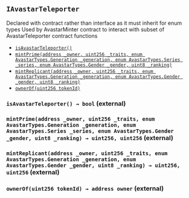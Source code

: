 [AccessControl]: AccessControl.md#AccessControl
[AccessControl-onlySysAdmin--]: AccessControl.md#AccessControl-onlySysAdmin--
[AccessControl-onlyMinter--]: AccessControl.md#AccessControl-onlyMinter--
[AccessControl-onlyOwner--]: AccessControl.md#AccessControl-onlyOwner--
[AccessControl-whenNotPaused--]: AccessControl.md#AccessControl-whenNotPaused--
[AccessControl-whenPaused--]: AccessControl.md#AccessControl-whenPaused--
[AccessControl-whenNotUpgraded--]: AccessControl.md#AccessControl-whenNotUpgraded--
[AccessControl-paused-bool]: AccessControl.md#AccessControl-paused-bool
[AccessControl-upgraded-bool]: AccessControl.md#AccessControl-upgraded-bool
[AccessControl-newContractAddress-address]: AccessControl.md#AccessControl-newContractAddress-address
[AccessControl-constructor--]: AccessControl.md#AccessControl-constructor--
[AccessControl-upgradeContract-address-]: AccessControl.md#AccessControl-upgradeContract-address-
[AccessControl-addMinter-address-]: AccessControl.md#AccessControl-addMinter-address-
[AccessControl-addOwner-address-]: AccessControl.md#AccessControl-addOwner-address-
[AccessControl-pause--]: AccessControl.md#AccessControl-pause--
[AccessControl-unpause--]: AccessControl.md#AccessControl-unpause--
[AccessControl-ContractUpgrade-address-]: AccessControl.md#AccessControl-ContractUpgrade-address-
[AccessControl-ContractPaused--]: AccessControl.md#AccessControl-ContractPaused--
[AccessControl-ContractUnpaused--]: AccessControl.md#AccessControl-ContractUnpaused--
[AccessControl-MinterAdded-address-]: AccessControl.md#AccessControl-MinterAdded-address-
[AccessControl-OwnerAdded-address-]: AccessControl.md#AccessControl-OwnerAdded-address-
[AvastarMinter]: AvastarMinter.md#AvastarMinter
[AccessControl-onlySysAdmin--]: AvastarMinter.md#AccessControl-onlySysAdmin--
[AccessControl-onlyMinter--]: AvastarMinter.md#AccessControl-onlyMinter--
[AccessControl-onlyOwner--]: AvastarMinter.md#AccessControl-onlyOwner--
[AccessControl-whenNotPaused--]: AvastarMinter.md#AccessControl-whenNotPaused--
[AccessControl-whenPaused--]: AvastarMinter.md#AccessControl-whenPaused--
[AccessControl-whenNotUpgraded--]: AvastarMinter.md#AccessControl-whenNotUpgraded--
[AvastarMinter-depositsByAddress-mapping-address----uint256-]: AvastarMinter.md#AvastarMinter-depositsByAddress-mapping-address----uint256-
[AccessControl-paused-bool]: AvastarMinter.md#AccessControl-paused-bool
[AccessControl-upgraded-bool]: AvastarMinter.md#AccessControl-upgraded-bool
[AccessControl-newContractAddress-address]: AvastarMinter.md#AccessControl-newContractAddress-address
[AvastarMinter-setTeleporterContract-address-]: AvastarMinter.md#AvastarMinter-setTeleporterContract-address-
[AvastarMinter-setCurrentGeneration-enum-AvastarTypes-Generation-]: AvastarMinter.md#AvastarMinter-setCurrentGeneration-enum-AvastarTypes-Generation-
[AvastarMinter-setCurrentSeries-enum-AvastarTypes-Series-]: AvastarMinter.md#AvastarMinter-setCurrentSeries-enum-AvastarTypes-Series-
[AvastarMinter-deposit--]: AvastarMinter.md#AvastarMinter-deposit--
[AvastarMinter-checkDepositorBalance--]: AvastarMinter.md#AvastarMinter-checkDepositorBalance--
[AvastarMinter-withdrawDepositorBalance--]: AvastarMinter.md#AvastarMinter-withdrawDepositorBalance--
[AvastarMinter-checkFranchiseBalance--]: AvastarMinter.md#AvastarMinter-checkFranchiseBalance--
[AvastarMinter-withdrawFranchiseBalance--]: AvastarMinter.md#AvastarMinter-withdrawFranchiseBalance--
[AvastarMinter-purchasePrime-address-uint256-uint256-enum-AvastarTypes-Gender-uint8-]: AvastarMinter.md#AvastarMinter-purchasePrime-address-uint256-uint256-enum-AvastarTypes-Gender-uint8-
[AvastarMinter-purchaseReplicant-address-uint256-uint256-enum-AvastarTypes-Generation-enum-AvastarTypes-Gender-uint8-]: AvastarMinter.md#AvastarMinter-purchaseReplicant-address-uint256-uint256-enum-AvastarTypes-Generation-enum-AvastarTypes-Gender-uint8-
[AccessControl-constructor--]: AvastarMinter.md#AccessControl-constructor--
[AccessControl-upgradeContract-address-]: AvastarMinter.md#AccessControl-upgradeContract-address-
[AccessControl-addMinter-address-]: AvastarMinter.md#AccessControl-addMinter-address-
[AccessControl-addOwner-address-]: AvastarMinter.md#AccessControl-addOwner-address-
[AccessControl-pause--]: AvastarMinter.md#AccessControl-pause--
[AccessControl-unpause--]: AvastarMinter.md#AccessControl-unpause--
[AvastarMinter-CurrentGenerationSet-enum-AvastarTypes-Generation-]: AvastarMinter.md#AvastarMinter-CurrentGenerationSet-enum-AvastarTypes-Generation-
[AvastarMinter-CurrentSeriesSet-enum-AvastarTypes-Series-]: AvastarMinter.md#AvastarMinter-CurrentSeriesSet-enum-AvastarTypes-Series-
[AvastarMinter-DepositorBalance-address-uint256-]: AvastarMinter.md#AvastarMinter-DepositorBalance-address-uint256-
[AvastarMinter-FranchiseBalanceWithdrawn-address-uint256-]: AvastarMinter.md#AvastarMinter-FranchiseBalanceWithdrawn-address-uint256-
[AvastarMinter-TeleporterContractSet-address-]: AvastarMinter.md#AvastarMinter-TeleporterContractSet-address-
[AccessControl-ContractUpgrade-address-]: AvastarMinter.md#AccessControl-ContractUpgrade-address-
[AccessControl-ContractPaused--]: AvastarMinter.md#AccessControl-ContractPaused--
[AccessControl-ContractUnpaused--]: AvastarMinter.md#AccessControl-ContractUnpaused--
[AccessControl-MinterAdded-address-]: AvastarMinter.md#AccessControl-MinterAdded-address-
[AccessControl-OwnerAdded-address-]: AvastarMinter.md#AccessControl-OwnerAdded-address-
[AvastarState]: AvastarState.md#AvastarState
[AccessControl-onlySysAdmin--]: AvastarState.md#AccessControl-onlySysAdmin--
[AccessControl-onlyMinter--]: AvastarState.md#AccessControl-onlyMinter--
[AccessControl-onlyOwner--]: AvastarState.md#AccessControl-onlyOwner--
[AccessControl-whenNotPaused--]: AvastarState.md#AccessControl-whenNotPaused--
[AccessControl-whenPaused--]: AvastarState.md#AccessControl-whenPaused--
[AccessControl-whenNotUpgraded--]: AvastarState.md#AccessControl-whenNotUpgraded--
[AvastarState-TOKEN_NAME-string]: AvastarState.md#AvastarState-TOKEN_NAME-string
[AvastarState-TOKEN_SYMBOL-string]: AvastarState.md#AvastarState-TOKEN_SYMBOL-string
[AvastarState-avastars-struct-AvastarTypes-Avastar--]: AvastarState.md#AvastarState-avastars-struct-AvastarTypes-Avastar--
[AvastarState-traits-struct-AvastarTypes-Trait--]: AvastarState.md#AvastarState-traits-struct-AvastarTypes-Trait--
[AvastarState-isHashUsedByGeneration-mapping-uint8----mapping-uint256----bool--]: AvastarState.md#AvastarState-isHashUsedByGeneration-mapping-uint8----mapping-uint256----bool--
[AvastarState-tokenIdByGenerationAndHash-mapping-uint8----mapping-uint256----uint256--]: AvastarState.md#AvastarState-tokenIdByGenerationAndHash-mapping-uint8----mapping-uint256----uint256--
[AvastarState-primesByGeneration-mapping-uint8----struct-AvastarTypes-Prime---]: AvastarState.md#AvastarState-primesByGeneration-mapping-uint8----struct-AvastarTypes-Prime---
[AvastarState-replicantsByGeneration-mapping-uint8----struct-AvastarTypes-Replicant---]: AvastarState.md#AvastarState-replicantsByGeneration-mapping-uint8----struct-AvastarTypes-Replicant---
[AvastarState-traitIdByGenerationGeneAndVariation-mapping-uint8----mapping-uint8----mapping-uint8----uint256---]: AvastarState.md#AvastarState-traitIdByGenerationGeneAndVariation-mapping-uint8----mapping-uint8----mapping-uint8----uint256---
[AvastarState-tokenIdByGenerationWaveAndSerial-mapping-uint8----mapping-uint8----mapping-uint256----uint256---]: AvastarState.md#AvastarState-tokenIdByGenerationWaveAndSerial-mapping-uint8----mapping-uint8----mapping-uint256----uint256---
[AvastarState-traitHandlerByPrimeTokenId-mapping-uint256----address-]: AvastarState.md#AvastarState-traitHandlerByPrimeTokenId-mapping-uint256----address-
[AccessControl-paused-bool]: AvastarState.md#AccessControl-paused-bool
[AccessControl-upgraded-bool]: AvastarState.md#AccessControl-upgraded-bool
[AccessControl-newContractAddress-address]: AvastarState.md#AccessControl-newContractAddress-address
[AvastarState-constructor--]: AvastarState.md#AvastarState-constructor--
[AvastarState-trackAvastar-struct-AvastarTypes-Avastar-]: AvastarState.md#AvastarState-trackAvastar-struct-AvastarTypes-Avastar-
[ERC721Metadata-name--]: AvastarState.md#ERC721Metadata-name--
[ERC721Metadata-symbol--]: AvastarState.md#ERC721Metadata-symbol--
[ERC721Metadata-tokenURI-uint256-]: AvastarState.md#ERC721Metadata-tokenURI-uint256-
[ERC721Metadata-_setTokenURI-uint256-string-]: AvastarState.md#ERC721Metadata-_setTokenURI-uint256-string-
[ERC721Metadata-_burn-address-uint256-]: AvastarState.md#ERC721Metadata-_burn-address-uint256-
[ERC721Enumerable-tokenOfOwnerByIndex-address-uint256-]: AvastarState.md#ERC721Enumerable-tokenOfOwnerByIndex-address-uint256-
[ERC721Enumerable-totalSupply--]: AvastarState.md#ERC721Enumerable-totalSupply--
[ERC721Enumerable-tokenByIndex-uint256-]: AvastarState.md#ERC721Enumerable-tokenByIndex-uint256-
[ERC721Enumerable-_transferFrom-address-address-uint256-]: AvastarState.md#ERC721Enumerable-_transferFrom-address-address-uint256-
[ERC721Enumerable-_mint-address-uint256-]: AvastarState.md#ERC721Enumerable-_mint-address-uint256-
[ERC721Enumerable-_tokensOfOwner-address-]: AvastarState.md#ERC721Enumerable-_tokensOfOwner-address-
[ERC721-balanceOf-address-]: AvastarState.md#ERC721-balanceOf-address-
[ERC721-ownerOf-uint256-]: AvastarState.md#ERC721-ownerOf-uint256-
[ERC721-approve-address-uint256-]: AvastarState.md#ERC721-approve-address-uint256-
[ERC721-getApproved-uint256-]: AvastarState.md#ERC721-getApproved-uint256-
[ERC721-setApprovalForAll-address-bool-]: AvastarState.md#ERC721-setApprovalForAll-address-bool-
[ERC721-isApprovedForAll-address-address-]: AvastarState.md#ERC721-isApprovedForAll-address-address-
[ERC721-transferFrom-address-address-uint256-]: AvastarState.md#ERC721-transferFrom-address-address-uint256-
[ERC721-safeTransferFrom-address-address-uint256-]: AvastarState.md#ERC721-safeTransferFrom-address-address-uint256-
[ERC721-safeTransferFrom-address-address-uint256-bytes-]: AvastarState.md#ERC721-safeTransferFrom-address-address-uint256-bytes-
[ERC721-_safeTransferFrom-address-address-uint256-bytes-]: AvastarState.md#ERC721-_safeTransferFrom-address-address-uint256-bytes-
[ERC721-_exists-uint256-]: AvastarState.md#ERC721-_exists-uint256-
[ERC721-_isApprovedOrOwner-address-uint256-]: AvastarState.md#ERC721-_isApprovedOrOwner-address-uint256-
[ERC721-_safeMint-address-uint256-]: AvastarState.md#ERC721-_safeMint-address-uint256-
[ERC721-_safeMint-address-uint256-bytes-]: AvastarState.md#ERC721-_safeMint-address-uint256-bytes-
[ERC721-_burn-uint256-]: AvastarState.md#ERC721-_burn-uint256-
[ERC721-_checkOnERC721Received-address-address-uint256-bytes-]: AvastarState.md#ERC721-_checkOnERC721Received-address-address-uint256-bytes-
[ERC165-supportsInterface-bytes4-]: AvastarState.md#ERC165-supportsInterface-bytes4-
[ERC165-_registerInterface-bytes4-]: AvastarState.md#ERC165-_registerInterface-bytes4-
[Context-_msgSender--]: AvastarState.md#Context-_msgSender--
[Context-_msgData--]: AvastarState.md#Context-_msgData--
[AccessControl-upgradeContract-address-]: AvastarState.md#AccessControl-upgradeContract-address-
[AccessControl-addMinter-address-]: AvastarState.md#AccessControl-addMinter-address-
[AccessControl-addOwner-address-]: AvastarState.md#AccessControl-addOwner-address-
[AccessControl-pause--]: AvastarState.md#AccessControl-pause--
[AccessControl-unpause--]: AvastarState.md#AccessControl-unpause--
[IERC721-Transfer-address-address-uint256-]: AvastarState.md#IERC721-Transfer-address-address-uint256-
[IERC721-Approval-address-address-uint256-]: AvastarState.md#IERC721-Approval-address-address-uint256-
[IERC721-ApprovalForAll-address-address-bool-]: AvastarState.md#IERC721-ApprovalForAll-address-address-bool-
[AccessControl-ContractUpgrade-address-]: AvastarState.md#AccessControl-ContractUpgrade-address-
[AccessControl-ContractPaused--]: AvastarState.md#AccessControl-ContractPaused--
[AccessControl-ContractUnpaused--]: AvastarState.md#AccessControl-ContractUnpaused--
[AccessControl-MinterAdded-address-]: AvastarState.md#AccessControl-MinterAdded-address-
[AccessControl-OwnerAdded-address-]: AvastarState.md#AccessControl-OwnerAdded-address-
[AvastarTeleporter]: AvastarTeleporter.md#AvastarTeleporter
[AccessControl-onlySysAdmin--]: AvastarTeleporter.md#AccessControl-onlySysAdmin--
[AccessControl-onlyMinter--]: AvastarTeleporter.md#AccessControl-onlyMinter--
[AccessControl-onlyOwner--]: AvastarTeleporter.md#AccessControl-onlyOwner--
[AccessControl-whenNotPaused--]: AvastarTeleporter.md#AccessControl-whenNotPaused--
[AccessControl-whenPaused--]: AvastarTeleporter.md#AccessControl-whenPaused--
[AccessControl-whenNotUpgraded--]: AvastarTeleporter.md#AccessControl-whenNotUpgraded--
[AvastarState-TOKEN_NAME-string]: AvastarTeleporter.md#AvastarState-TOKEN_NAME-string
[AvastarState-TOKEN_SYMBOL-string]: AvastarTeleporter.md#AvastarState-TOKEN_SYMBOL-string
[AvastarState-avastars-struct-AvastarTypes-Avastar--]: AvastarTeleporter.md#AvastarState-avastars-struct-AvastarTypes-Avastar--
[AvastarState-traits-struct-AvastarTypes-Trait--]: AvastarTeleporter.md#AvastarState-traits-struct-AvastarTypes-Trait--
[AvastarState-isHashUsedByGeneration-mapping-uint8----mapping-uint256----bool--]: AvastarTeleporter.md#AvastarState-isHashUsedByGeneration-mapping-uint8----mapping-uint256----bool--
[AvastarState-tokenIdByGenerationAndHash-mapping-uint8----mapping-uint256----uint256--]: AvastarTeleporter.md#AvastarState-tokenIdByGenerationAndHash-mapping-uint8----mapping-uint256----uint256--
[AvastarState-primesByGeneration-mapping-uint8----struct-AvastarTypes-Prime---]: AvastarTeleporter.md#AvastarState-primesByGeneration-mapping-uint8----struct-AvastarTypes-Prime---
[AvastarState-replicantsByGeneration-mapping-uint8----struct-AvastarTypes-Replicant---]: AvastarTeleporter.md#AvastarState-replicantsByGeneration-mapping-uint8----struct-AvastarTypes-Replicant---
[AvastarState-traitIdByGenerationGeneAndVariation-mapping-uint8----mapping-uint8----mapping-uint8----uint256---]: AvastarTeleporter.md#AvastarState-traitIdByGenerationGeneAndVariation-mapping-uint8----mapping-uint8----mapping-uint8----uint256---
[AvastarState-tokenIdByGenerationWaveAndSerial-mapping-uint8----mapping-uint8----mapping-uint256----uint256---]: AvastarTeleporter.md#AvastarState-tokenIdByGenerationWaveAndSerial-mapping-uint8----mapping-uint8----mapping-uint256----uint256---
[AvastarState-traitHandlerByPrimeTokenId-mapping-uint256----address-]: AvastarTeleporter.md#AvastarState-traitHandlerByPrimeTokenId-mapping-uint256----address-
[AccessControl-paused-bool]: AvastarTeleporter.md#AccessControl-paused-bool
[AccessControl-upgraded-bool]: AvastarTeleporter.md#AccessControl-upgraded-bool
[AccessControl-newContractAddress-address]: AvastarTeleporter.md#AccessControl-newContractAddress-address
[AvastarTeleporter-isAvastarTeleporter--]: AvastarTeleporter.md#AvastarTeleporter-isAvastarTeleporter--
[AvastarTeleporter-approveTraitAccess-address-uint256---]: AvastarTeleporter.md#AvastarTeleporter-approveTraitAccess-address-uint256---
[AvastarTeleporter-useTraits-uint256-bool---]: AvastarTeleporter.md#AvastarTeleporter-useTraits-uint256-bool---
[ReplicantFactory-getReplicantByGenerationAndSerial-enum-AvastarTypes-Generation-uint256-]: AvastarTeleporter.md#ReplicantFactory-getReplicantByGenerationAndSerial-enum-AvastarTypes-Generation-uint256-
[ReplicantFactory-getReplicantByTokenId-uint256-]: AvastarTeleporter.md#ReplicantFactory-getReplicantByTokenId-uint256-
[ReplicantFactory-mintReplicant-address-uint256-enum-AvastarTypes-Generation-enum-AvastarTypes-Gender-uint8-]: AvastarTeleporter.md#ReplicantFactory-mintReplicant-address-uint256-enum-AvastarTypes-Generation-enum-AvastarTypes-Gender-uint8-
[PrimeFactory-getPrimeByGenerationAndSerial-enum-AvastarTypes-Generation-uint256-]: AvastarTeleporter.md#PrimeFactory-getPrimeByGenerationAndSerial-enum-AvastarTypes-Generation-uint256-
[PrimeFactory-getPrimeByTokenId-uint256-]: AvastarTeleporter.md#PrimeFactory-getPrimeByTokenId-uint256-
[PrimeFactory-mintPrime-address-uint256-enum-AvastarTypes-Generation-enum-AvastarTypes-Series-enum-AvastarTypes-Gender-uint8-]: AvastarTeleporter.md#PrimeFactory-mintPrime-address-uint256-enum-AvastarTypes-Generation-enum-AvastarTypes-Series-enum-AvastarTypes-Gender-uint8-
[TraitFactory-getTrait-uint256-]: AvastarTeleporter.md#TraitFactory-getTrait-uint256-
[TraitFactory-getTraitIdByGenerationGeneAndVariation-enum-AvastarTypes-Generation-enum-AvastarTypes-Gene-uint256-]: AvastarTeleporter.md#TraitFactory-getTraitIdByGenerationGeneAndVariation-enum-AvastarTypes-Generation-enum-AvastarTypes-Gene-uint256-
[TraitFactory-createTrait-enum-AvastarTypes-Generation-enum-AvastarTypes-Series---enum-AvastarTypes-Gender-enum-AvastarTypes-Gene-uint256-string-string-]: AvastarTeleporter.md#TraitFactory-createTrait-enum-AvastarTypes-Generation-enum-AvastarTypes-Series---enum-AvastarTypes-Gender-enum-AvastarTypes-Gene-uint256-string-string-
[TraitFactory-assembleArt-enum-AvastarTypes-Generation-uint256-]: AvastarTeleporter.md#TraitFactory-assembleArt-enum-AvastarTypes-Generation-uint256-
[AvastarState-constructor--]: AvastarTeleporter.md#AvastarState-constructor--
[AvastarState-trackAvastar-struct-AvastarTypes-Avastar-]: AvastarTeleporter.md#AvastarState-trackAvastar-struct-AvastarTypes-Avastar-
[ERC721Metadata-name--]: AvastarTeleporter.md#ERC721Metadata-name--
[ERC721Metadata-symbol--]: AvastarTeleporter.md#ERC721Metadata-symbol--
[ERC721Metadata-tokenURI-uint256-]: AvastarTeleporter.md#ERC721Metadata-tokenURI-uint256-
[ERC721Metadata-_setTokenURI-uint256-string-]: AvastarTeleporter.md#ERC721Metadata-_setTokenURI-uint256-string-
[ERC721Metadata-_burn-address-uint256-]: AvastarTeleporter.md#ERC721Metadata-_burn-address-uint256-
[ERC721Enumerable-tokenOfOwnerByIndex-address-uint256-]: AvastarTeleporter.md#ERC721Enumerable-tokenOfOwnerByIndex-address-uint256-
[ERC721Enumerable-totalSupply--]: AvastarTeleporter.md#ERC721Enumerable-totalSupply--
[ERC721Enumerable-tokenByIndex-uint256-]: AvastarTeleporter.md#ERC721Enumerable-tokenByIndex-uint256-
[ERC721Enumerable-_transferFrom-address-address-uint256-]: AvastarTeleporter.md#ERC721Enumerable-_transferFrom-address-address-uint256-
[ERC721Enumerable-_mint-address-uint256-]: AvastarTeleporter.md#ERC721Enumerable-_mint-address-uint256-
[ERC721Enumerable-_tokensOfOwner-address-]: AvastarTeleporter.md#ERC721Enumerable-_tokensOfOwner-address-
[ERC721-balanceOf-address-]: AvastarTeleporter.md#ERC721-balanceOf-address-
[ERC721-ownerOf-uint256-]: AvastarTeleporter.md#ERC721-ownerOf-uint256-
[ERC721-approve-address-uint256-]: AvastarTeleporter.md#ERC721-approve-address-uint256-
[ERC721-getApproved-uint256-]: AvastarTeleporter.md#ERC721-getApproved-uint256-
[ERC721-setApprovalForAll-address-bool-]: AvastarTeleporter.md#ERC721-setApprovalForAll-address-bool-
[ERC721-isApprovedForAll-address-address-]: AvastarTeleporter.md#ERC721-isApprovedForAll-address-address-
[ERC721-transferFrom-address-address-uint256-]: AvastarTeleporter.md#ERC721-transferFrom-address-address-uint256-
[ERC721-safeTransferFrom-address-address-uint256-]: AvastarTeleporter.md#ERC721-safeTransferFrom-address-address-uint256-
[ERC721-safeTransferFrom-address-address-uint256-bytes-]: AvastarTeleporter.md#ERC721-safeTransferFrom-address-address-uint256-bytes-
[ERC721-_safeTransferFrom-address-address-uint256-bytes-]: AvastarTeleporter.md#ERC721-_safeTransferFrom-address-address-uint256-bytes-
[ERC721-_exists-uint256-]: AvastarTeleporter.md#ERC721-_exists-uint256-
[ERC721-_isApprovedOrOwner-address-uint256-]: AvastarTeleporter.md#ERC721-_isApprovedOrOwner-address-uint256-
[ERC721-_safeMint-address-uint256-]: AvastarTeleporter.md#ERC721-_safeMint-address-uint256-
[ERC721-_safeMint-address-uint256-bytes-]: AvastarTeleporter.md#ERC721-_safeMint-address-uint256-bytes-
[ERC721-_burn-uint256-]: AvastarTeleporter.md#ERC721-_burn-uint256-
[ERC721-_checkOnERC721Received-address-address-uint256-bytes-]: AvastarTeleporter.md#ERC721-_checkOnERC721Received-address-address-uint256-bytes-
[ERC165-supportsInterface-bytes4-]: AvastarTeleporter.md#ERC165-supportsInterface-bytes4-
[ERC165-_registerInterface-bytes4-]: AvastarTeleporter.md#ERC165-_registerInterface-bytes4-
[Context-_msgSender--]: AvastarTeleporter.md#Context-_msgSender--
[Context-_msgData--]: AvastarTeleporter.md#Context-_msgData--
[AccessControl-upgradeContract-address-]: AvastarTeleporter.md#AccessControl-upgradeContract-address-
[AccessControl-addMinter-address-]: AvastarTeleporter.md#AccessControl-addMinter-address-
[AccessControl-addOwner-address-]: AvastarTeleporter.md#AccessControl-addOwner-address-
[AccessControl-pause--]: AvastarTeleporter.md#AccessControl-pause--
[AccessControl-unpause--]: AvastarTeleporter.md#AccessControl-unpause--
[AvastarTeleporter-TraitAccessApproved-address-uint256---]: AvastarTeleporter.md#AvastarTeleporter-TraitAccessApproved-address-uint256---
[AvastarTeleporter-TraitsUsed-address-uint256-bool---]: AvastarTeleporter.md#AvastarTeleporter-TraitsUsed-address-uint256-bool---
[ReplicantFactory-NewReplicant-uint256-uint256-enum-AvastarTypes-Generation-enum-AvastarTypes-Gender-uint256-]: AvastarTeleporter.md#ReplicantFactory-NewReplicant-uint256-uint256-enum-AvastarTypes-Generation-enum-AvastarTypes-Gender-uint256-
[PrimeFactory-NewPrime-uint256-uint256-enum-AvastarTypes-Generation-enum-AvastarTypes-Series-enum-AvastarTypes-Gender-uint256-]: AvastarTeleporter.md#PrimeFactory-NewPrime-uint256-uint256-enum-AvastarTypes-Generation-enum-AvastarTypes-Series-enum-AvastarTypes-Gender-uint256-
[TraitFactory-NewTrait-uint256-enum-AvastarTypes-Gene-uint8-string-]: AvastarTeleporter.md#TraitFactory-NewTrait-uint256-enum-AvastarTypes-Gene-uint8-string-
[IERC721-Transfer-address-address-uint256-]: AvastarTeleporter.md#IERC721-Transfer-address-address-uint256-
[IERC721-Approval-address-address-uint256-]: AvastarTeleporter.md#IERC721-Approval-address-address-uint256-
[IERC721-ApprovalForAll-address-address-bool-]: AvastarTeleporter.md#IERC721-ApprovalForAll-address-address-bool-
[AccessControl-ContractUpgrade-address-]: AvastarTeleporter.md#AccessControl-ContractUpgrade-address-
[AccessControl-ContractPaused--]: AvastarTeleporter.md#AccessControl-ContractPaused--
[AccessControl-ContractUnpaused--]: AvastarTeleporter.md#AccessControl-ContractUnpaused--
[AccessControl-MinterAdded-address-]: AvastarTeleporter.md#AccessControl-MinterAdded-address-
[AccessControl-OwnerAdded-address-]: AvastarTeleporter.md#AccessControl-OwnerAdded-address-
[AvastarTypes]: AvastarTypes.md#AvastarTypes
[IAvastarTeleporter]: #IAvastarTeleporter
[IAvastarTeleporter-isAvastarTeleporter--]: #IAvastarTeleporter-isAvastarTeleporter--
[IAvastarTeleporter-mintPrime-address-uint256-enum-AvastarTypes-Generation-enum-AvastarTypes-Series-enum-AvastarTypes-Gender-uint8-]: #IAvastarTeleporter-mintPrime-address-uint256-enum-AvastarTypes-Generation-enum-AvastarTypes-Series-enum-AvastarTypes-Gender-uint8-
[IAvastarTeleporter-mintReplicant-address-uint256-enum-AvastarTypes-Generation-enum-AvastarTypes-Gender-uint8-]: #IAvastarTeleporter-mintReplicant-address-uint256-enum-AvastarTypes-Generation-enum-AvastarTypes-Gender-uint8-
[IAvastarTeleporter-ownerOf-uint256-]: #IAvastarTeleporter-ownerOf-uint256-
[Migrations]: Migrations.md#Migrations
[Migrations-restricted--]: Migrations.md#Migrations-restricted--
[Migrations-owner-address]: Migrations.md#Migrations-owner-address
[Migrations-lastCompletedMigration-uint256]: Migrations.md#Migrations-lastCompletedMigration-uint256
[Migrations-setCompleted-uint256-]: Migrations.md#Migrations-setCompleted-uint256-
[Migrations-upgrade-address-]: Migrations.md#Migrations-upgrade-address-
[PrimeFactory]: PrimeFactory.md#PrimeFactory
[AccessControl-onlySysAdmin--]: PrimeFactory.md#AccessControl-onlySysAdmin--
[AccessControl-onlyMinter--]: PrimeFactory.md#AccessControl-onlyMinter--
[AccessControl-onlyOwner--]: PrimeFactory.md#AccessControl-onlyOwner--
[AccessControl-whenNotPaused--]: PrimeFactory.md#AccessControl-whenNotPaused--
[AccessControl-whenPaused--]: PrimeFactory.md#AccessControl-whenPaused--
[AccessControl-whenNotUpgraded--]: PrimeFactory.md#AccessControl-whenNotUpgraded--
[AvastarState-TOKEN_NAME-string]: PrimeFactory.md#AvastarState-TOKEN_NAME-string
[AvastarState-TOKEN_SYMBOL-string]: PrimeFactory.md#AvastarState-TOKEN_SYMBOL-string
[AvastarState-avastars-struct-AvastarTypes-Avastar--]: PrimeFactory.md#AvastarState-avastars-struct-AvastarTypes-Avastar--
[AvastarState-traits-struct-AvastarTypes-Trait--]: PrimeFactory.md#AvastarState-traits-struct-AvastarTypes-Trait--
[AvastarState-isHashUsedByGeneration-mapping-uint8----mapping-uint256----bool--]: PrimeFactory.md#AvastarState-isHashUsedByGeneration-mapping-uint8----mapping-uint256----bool--
[AvastarState-tokenIdByGenerationAndHash-mapping-uint8----mapping-uint256----uint256--]: PrimeFactory.md#AvastarState-tokenIdByGenerationAndHash-mapping-uint8----mapping-uint256----uint256--
[AvastarState-primesByGeneration-mapping-uint8----struct-AvastarTypes-Prime---]: PrimeFactory.md#AvastarState-primesByGeneration-mapping-uint8----struct-AvastarTypes-Prime---
[AvastarState-replicantsByGeneration-mapping-uint8----struct-AvastarTypes-Replicant---]: PrimeFactory.md#AvastarState-replicantsByGeneration-mapping-uint8----struct-AvastarTypes-Replicant---
[AvastarState-traitIdByGenerationGeneAndVariation-mapping-uint8----mapping-uint8----mapping-uint8----uint256---]: PrimeFactory.md#AvastarState-traitIdByGenerationGeneAndVariation-mapping-uint8----mapping-uint8----mapping-uint8----uint256---
[AvastarState-tokenIdByGenerationWaveAndSerial-mapping-uint8----mapping-uint8----mapping-uint256----uint256---]: PrimeFactory.md#AvastarState-tokenIdByGenerationWaveAndSerial-mapping-uint8----mapping-uint8----mapping-uint256----uint256---
[AvastarState-traitHandlerByPrimeTokenId-mapping-uint256----address-]: PrimeFactory.md#AvastarState-traitHandlerByPrimeTokenId-mapping-uint256----address-
[AccessControl-paused-bool]: PrimeFactory.md#AccessControl-paused-bool
[AccessControl-upgraded-bool]: PrimeFactory.md#AccessControl-upgraded-bool
[AccessControl-newContractAddress-address]: PrimeFactory.md#AccessControl-newContractAddress-address
[PrimeFactory-getPrimeByGenerationAndSerial-enum-AvastarTypes-Generation-uint256-]: PrimeFactory.md#PrimeFactory-getPrimeByGenerationAndSerial-enum-AvastarTypes-Generation-uint256-
[PrimeFactory-getPrimeByTokenId-uint256-]: PrimeFactory.md#PrimeFactory-getPrimeByTokenId-uint256-
[PrimeFactory-mintPrime-address-uint256-enum-AvastarTypes-Generation-enum-AvastarTypes-Series-enum-AvastarTypes-Gender-uint8-]: PrimeFactory.md#PrimeFactory-mintPrime-address-uint256-enum-AvastarTypes-Generation-enum-AvastarTypes-Series-enum-AvastarTypes-Gender-uint8-
[TraitFactory-getTrait-uint256-]: PrimeFactory.md#TraitFactory-getTrait-uint256-
[TraitFactory-getTraitIdByGenerationGeneAndVariation-enum-AvastarTypes-Generation-enum-AvastarTypes-Gene-uint256-]: PrimeFactory.md#TraitFactory-getTraitIdByGenerationGeneAndVariation-enum-AvastarTypes-Generation-enum-AvastarTypes-Gene-uint256-
[TraitFactory-createTrait-enum-AvastarTypes-Generation-enum-AvastarTypes-Series---enum-AvastarTypes-Gender-enum-AvastarTypes-Gene-uint256-string-string-]: PrimeFactory.md#TraitFactory-createTrait-enum-AvastarTypes-Generation-enum-AvastarTypes-Series---enum-AvastarTypes-Gender-enum-AvastarTypes-Gene-uint256-string-string-
[TraitFactory-assembleArt-enum-AvastarTypes-Generation-uint256-]: PrimeFactory.md#TraitFactory-assembleArt-enum-AvastarTypes-Generation-uint256-
[AvastarState-constructor--]: PrimeFactory.md#AvastarState-constructor--
[AvastarState-trackAvastar-struct-AvastarTypes-Avastar-]: PrimeFactory.md#AvastarState-trackAvastar-struct-AvastarTypes-Avastar-
[ERC721Metadata-name--]: PrimeFactory.md#ERC721Metadata-name--
[ERC721Metadata-symbol--]: PrimeFactory.md#ERC721Metadata-symbol--
[ERC721Metadata-tokenURI-uint256-]: PrimeFactory.md#ERC721Metadata-tokenURI-uint256-
[ERC721Metadata-_setTokenURI-uint256-string-]: PrimeFactory.md#ERC721Metadata-_setTokenURI-uint256-string-
[ERC721Metadata-_burn-address-uint256-]: PrimeFactory.md#ERC721Metadata-_burn-address-uint256-
[ERC721Enumerable-tokenOfOwnerByIndex-address-uint256-]: PrimeFactory.md#ERC721Enumerable-tokenOfOwnerByIndex-address-uint256-
[ERC721Enumerable-totalSupply--]: PrimeFactory.md#ERC721Enumerable-totalSupply--
[ERC721Enumerable-tokenByIndex-uint256-]: PrimeFactory.md#ERC721Enumerable-tokenByIndex-uint256-
[ERC721Enumerable-_transferFrom-address-address-uint256-]: PrimeFactory.md#ERC721Enumerable-_transferFrom-address-address-uint256-
[ERC721Enumerable-_mint-address-uint256-]: PrimeFactory.md#ERC721Enumerable-_mint-address-uint256-
[ERC721Enumerable-_tokensOfOwner-address-]: PrimeFactory.md#ERC721Enumerable-_tokensOfOwner-address-
[ERC721-balanceOf-address-]: PrimeFactory.md#ERC721-balanceOf-address-
[ERC721-ownerOf-uint256-]: PrimeFactory.md#ERC721-ownerOf-uint256-
[ERC721-approve-address-uint256-]: PrimeFactory.md#ERC721-approve-address-uint256-
[ERC721-getApproved-uint256-]: PrimeFactory.md#ERC721-getApproved-uint256-
[ERC721-setApprovalForAll-address-bool-]: PrimeFactory.md#ERC721-setApprovalForAll-address-bool-
[ERC721-isApprovedForAll-address-address-]: PrimeFactory.md#ERC721-isApprovedForAll-address-address-
[ERC721-transferFrom-address-address-uint256-]: PrimeFactory.md#ERC721-transferFrom-address-address-uint256-
[ERC721-safeTransferFrom-address-address-uint256-]: PrimeFactory.md#ERC721-safeTransferFrom-address-address-uint256-
[ERC721-safeTransferFrom-address-address-uint256-bytes-]: PrimeFactory.md#ERC721-safeTransferFrom-address-address-uint256-bytes-
[ERC721-_safeTransferFrom-address-address-uint256-bytes-]: PrimeFactory.md#ERC721-_safeTransferFrom-address-address-uint256-bytes-
[ERC721-_exists-uint256-]: PrimeFactory.md#ERC721-_exists-uint256-
[ERC721-_isApprovedOrOwner-address-uint256-]: PrimeFactory.md#ERC721-_isApprovedOrOwner-address-uint256-
[ERC721-_safeMint-address-uint256-]: PrimeFactory.md#ERC721-_safeMint-address-uint256-
[ERC721-_safeMint-address-uint256-bytes-]: PrimeFactory.md#ERC721-_safeMint-address-uint256-bytes-
[ERC721-_burn-uint256-]: PrimeFactory.md#ERC721-_burn-uint256-
[ERC721-_checkOnERC721Received-address-address-uint256-bytes-]: PrimeFactory.md#ERC721-_checkOnERC721Received-address-address-uint256-bytes-
[ERC165-supportsInterface-bytes4-]: PrimeFactory.md#ERC165-supportsInterface-bytes4-
[ERC165-_registerInterface-bytes4-]: PrimeFactory.md#ERC165-_registerInterface-bytes4-
[Context-_msgSender--]: PrimeFactory.md#Context-_msgSender--
[Context-_msgData--]: PrimeFactory.md#Context-_msgData--
[AccessControl-upgradeContract-address-]: PrimeFactory.md#AccessControl-upgradeContract-address-
[AccessControl-addMinter-address-]: PrimeFactory.md#AccessControl-addMinter-address-
[AccessControl-addOwner-address-]: PrimeFactory.md#AccessControl-addOwner-address-
[AccessControl-pause--]: PrimeFactory.md#AccessControl-pause--
[AccessControl-unpause--]: PrimeFactory.md#AccessControl-unpause--
[PrimeFactory-NewPrime-uint256-uint256-enum-AvastarTypes-Generation-enum-AvastarTypes-Series-enum-AvastarTypes-Gender-uint256-]: PrimeFactory.md#PrimeFactory-NewPrime-uint256-uint256-enum-AvastarTypes-Generation-enum-AvastarTypes-Series-enum-AvastarTypes-Gender-uint256-
[TraitFactory-NewTrait-uint256-enum-AvastarTypes-Gene-uint8-string-]: PrimeFactory.md#TraitFactory-NewTrait-uint256-enum-AvastarTypes-Gene-uint8-string-
[IERC721-Transfer-address-address-uint256-]: PrimeFactory.md#IERC721-Transfer-address-address-uint256-
[IERC721-Approval-address-address-uint256-]: PrimeFactory.md#IERC721-Approval-address-address-uint256-
[IERC721-ApprovalForAll-address-address-bool-]: PrimeFactory.md#IERC721-ApprovalForAll-address-address-bool-
[AccessControl-ContractUpgrade-address-]: PrimeFactory.md#AccessControl-ContractUpgrade-address-
[AccessControl-ContractPaused--]: PrimeFactory.md#AccessControl-ContractPaused--
[AccessControl-ContractUnpaused--]: PrimeFactory.md#AccessControl-ContractUnpaused--
[AccessControl-MinterAdded-address-]: PrimeFactory.md#AccessControl-MinterAdded-address-
[AccessControl-OwnerAdded-address-]: PrimeFactory.md#AccessControl-OwnerAdded-address-
[ReplicantFactory]: ReplicantFactory.md#ReplicantFactory
[AccessControl-onlySysAdmin--]: ReplicantFactory.md#AccessControl-onlySysAdmin--
[AccessControl-onlyMinter--]: ReplicantFactory.md#AccessControl-onlyMinter--
[AccessControl-onlyOwner--]: ReplicantFactory.md#AccessControl-onlyOwner--
[AccessControl-whenNotPaused--]: ReplicantFactory.md#AccessControl-whenNotPaused--
[AccessControl-whenPaused--]: ReplicantFactory.md#AccessControl-whenPaused--
[AccessControl-whenNotUpgraded--]: ReplicantFactory.md#AccessControl-whenNotUpgraded--
[AvastarState-TOKEN_NAME-string]: ReplicantFactory.md#AvastarState-TOKEN_NAME-string
[AvastarState-TOKEN_SYMBOL-string]: ReplicantFactory.md#AvastarState-TOKEN_SYMBOL-string
[AvastarState-avastars-struct-AvastarTypes-Avastar--]: ReplicantFactory.md#AvastarState-avastars-struct-AvastarTypes-Avastar--
[AvastarState-traits-struct-AvastarTypes-Trait--]: ReplicantFactory.md#AvastarState-traits-struct-AvastarTypes-Trait--
[AvastarState-isHashUsedByGeneration-mapping-uint8----mapping-uint256----bool--]: ReplicantFactory.md#AvastarState-isHashUsedByGeneration-mapping-uint8----mapping-uint256----bool--
[AvastarState-tokenIdByGenerationAndHash-mapping-uint8----mapping-uint256----uint256--]: ReplicantFactory.md#AvastarState-tokenIdByGenerationAndHash-mapping-uint8----mapping-uint256----uint256--
[AvastarState-primesByGeneration-mapping-uint8----struct-AvastarTypes-Prime---]: ReplicantFactory.md#AvastarState-primesByGeneration-mapping-uint8----struct-AvastarTypes-Prime---
[AvastarState-replicantsByGeneration-mapping-uint8----struct-AvastarTypes-Replicant---]: ReplicantFactory.md#AvastarState-replicantsByGeneration-mapping-uint8----struct-AvastarTypes-Replicant---
[AvastarState-traitIdByGenerationGeneAndVariation-mapping-uint8----mapping-uint8----mapping-uint8----uint256---]: ReplicantFactory.md#AvastarState-traitIdByGenerationGeneAndVariation-mapping-uint8----mapping-uint8----mapping-uint8----uint256---
[AvastarState-tokenIdByGenerationWaveAndSerial-mapping-uint8----mapping-uint8----mapping-uint256----uint256---]: ReplicantFactory.md#AvastarState-tokenIdByGenerationWaveAndSerial-mapping-uint8----mapping-uint8----mapping-uint256----uint256---
[AvastarState-traitHandlerByPrimeTokenId-mapping-uint256----address-]: ReplicantFactory.md#AvastarState-traitHandlerByPrimeTokenId-mapping-uint256----address-
[AccessControl-paused-bool]: ReplicantFactory.md#AccessControl-paused-bool
[AccessControl-upgraded-bool]: ReplicantFactory.md#AccessControl-upgraded-bool
[AccessControl-newContractAddress-address]: ReplicantFactory.md#AccessControl-newContractAddress-address
[ReplicantFactory-getReplicantByGenerationAndSerial-enum-AvastarTypes-Generation-uint256-]: ReplicantFactory.md#ReplicantFactory-getReplicantByGenerationAndSerial-enum-AvastarTypes-Generation-uint256-
[ReplicantFactory-getReplicantByTokenId-uint256-]: ReplicantFactory.md#ReplicantFactory-getReplicantByTokenId-uint256-
[ReplicantFactory-mintReplicant-address-uint256-enum-AvastarTypes-Generation-enum-AvastarTypes-Gender-uint8-]: ReplicantFactory.md#ReplicantFactory-mintReplicant-address-uint256-enum-AvastarTypes-Generation-enum-AvastarTypes-Gender-uint8-
[PrimeFactory-getPrimeByGenerationAndSerial-enum-AvastarTypes-Generation-uint256-]: ReplicantFactory.md#PrimeFactory-getPrimeByGenerationAndSerial-enum-AvastarTypes-Generation-uint256-
[PrimeFactory-getPrimeByTokenId-uint256-]: ReplicantFactory.md#PrimeFactory-getPrimeByTokenId-uint256-
[PrimeFactory-mintPrime-address-uint256-enum-AvastarTypes-Generation-enum-AvastarTypes-Series-enum-AvastarTypes-Gender-uint8-]: ReplicantFactory.md#PrimeFactory-mintPrime-address-uint256-enum-AvastarTypes-Generation-enum-AvastarTypes-Series-enum-AvastarTypes-Gender-uint8-
[TraitFactory-getTrait-uint256-]: ReplicantFactory.md#TraitFactory-getTrait-uint256-
[TraitFactory-getTraitIdByGenerationGeneAndVariation-enum-AvastarTypes-Generation-enum-AvastarTypes-Gene-uint256-]: ReplicantFactory.md#TraitFactory-getTraitIdByGenerationGeneAndVariation-enum-AvastarTypes-Generation-enum-AvastarTypes-Gene-uint256-
[TraitFactory-createTrait-enum-AvastarTypes-Generation-enum-AvastarTypes-Series---enum-AvastarTypes-Gender-enum-AvastarTypes-Gene-uint256-string-string-]: ReplicantFactory.md#TraitFactory-createTrait-enum-AvastarTypes-Generation-enum-AvastarTypes-Series---enum-AvastarTypes-Gender-enum-AvastarTypes-Gene-uint256-string-string-
[TraitFactory-assembleArt-enum-AvastarTypes-Generation-uint256-]: ReplicantFactory.md#TraitFactory-assembleArt-enum-AvastarTypes-Generation-uint256-
[AvastarState-constructor--]: ReplicantFactory.md#AvastarState-constructor--
[AvastarState-trackAvastar-struct-AvastarTypes-Avastar-]: ReplicantFactory.md#AvastarState-trackAvastar-struct-AvastarTypes-Avastar-
[ERC721Metadata-name--]: ReplicantFactory.md#ERC721Metadata-name--
[ERC721Metadata-symbol--]: ReplicantFactory.md#ERC721Metadata-symbol--
[ERC721Metadata-tokenURI-uint256-]: ReplicantFactory.md#ERC721Metadata-tokenURI-uint256-
[ERC721Metadata-_setTokenURI-uint256-string-]: ReplicantFactory.md#ERC721Metadata-_setTokenURI-uint256-string-
[ERC721Metadata-_burn-address-uint256-]: ReplicantFactory.md#ERC721Metadata-_burn-address-uint256-
[ERC721Enumerable-tokenOfOwnerByIndex-address-uint256-]: ReplicantFactory.md#ERC721Enumerable-tokenOfOwnerByIndex-address-uint256-
[ERC721Enumerable-totalSupply--]: ReplicantFactory.md#ERC721Enumerable-totalSupply--
[ERC721Enumerable-tokenByIndex-uint256-]: ReplicantFactory.md#ERC721Enumerable-tokenByIndex-uint256-
[ERC721Enumerable-_transferFrom-address-address-uint256-]: ReplicantFactory.md#ERC721Enumerable-_transferFrom-address-address-uint256-
[ERC721Enumerable-_mint-address-uint256-]: ReplicantFactory.md#ERC721Enumerable-_mint-address-uint256-
[ERC721Enumerable-_tokensOfOwner-address-]: ReplicantFactory.md#ERC721Enumerable-_tokensOfOwner-address-
[ERC721-balanceOf-address-]: ReplicantFactory.md#ERC721-balanceOf-address-
[ERC721-ownerOf-uint256-]: ReplicantFactory.md#ERC721-ownerOf-uint256-
[ERC721-approve-address-uint256-]: ReplicantFactory.md#ERC721-approve-address-uint256-
[ERC721-getApproved-uint256-]: ReplicantFactory.md#ERC721-getApproved-uint256-
[ERC721-setApprovalForAll-address-bool-]: ReplicantFactory.md#ERC721-setApprovalForAll-address-bool-
[ERC721-isApprovedForAll-address-address-]: ReplicantFactory.md#ERC721-isApprovedForAll-address-address-
[ERC721-transferFrom-address-address-uint256-]: ReplicantFactory.md#ERC721-transferFrom-address-address-uint256-
[ERC721-safeTransferFrom-address-address-uint256-]: ReplicantFactory.md#ERC721-safeTransferFrom-address-address-uint256-
[ERC721-safeTransferFrom-address-address-uint256-bytes-]: ReplicantFactory.md#ERC721-safeTransferFrom-address-address-uint256-bytes-
[ERC721-_safeTransferFrom-address-address-uint256-bytes-]: ReplicantFactory.md#ERC721-_safeTransferFrom-address-address-uint256-bytes-
[ERC721-_exists-uint256-]: ReplicantFactory.md#ERC721-_exists-uint256-
[ERC721-_isApprovedOrOwner-address-uint256-]: ReplicantFactory.md#ERC721-_isApprovedOrOwner-address-uint256-
[ERC721-_safeMint-address-uint256-]: ReplicantFactory.md#ERC721-_safeMint-address-uint256-
[ERC721-_safeMint-address-uint256-bytes-]: ReplicantFactory.md#ERC721-_safeMint-address-uint256-bytes-
[ERC721-_burn-uint256-]: ReplicantFactory.md#ERC721-_burn-uint256-
[ERC721-_checkOnERC721Received-address-address-uint256-bytes-]: ReplicantFactory.md#ERC721-_checkOnERC721Received-address-address-uint256-bytes-
[ERC165-supportsInterface-bytes4-]: ReplicantFactory.md#ERC165-supportsInterface-bytes4-
[ERC165-_registerInterface-bytes4-]: ReplicantFactory.md#ERC165-_registerInterface-bytes4-
[Context-_msgSender--]: ReplicantFactory.md#Context-_msgSender--
[Context-_msgData--]: ReplicantFactory.md#Context-_msgData--
[AccessControl-upgradeContract-address-]: ReplicantFactory.md#AccessControl-upgradeContract-address-
[AccessControl-addMinter-address-]: ReplicantFactory.md#AccessControl-addMinter-address-
[AccessControl-addOwner-address-]: ReplicantFactory.md#AccessControl-addOwner-address-
[AccessControl-pause--]: ReplicantFactory.md#AccessControl-pause--
[AccessControl-unpause--]: ReplicantFactory.md#AccessControl-unpause--
[ReplicantFactory-NewReplicant-uint256-uint256-enum-AvastarTypes-Generation-enum-AvastarTypes-Gender-uint256-]: ReplicantFactory.md#ReplicantFactory-NewReplicant-uint256-uint256-enum-AvastarTypes-Generation-enum-AvastarTypes-Gender-uint256-
[PrimeFactory-NewPrime-uint256-uint256-enum-AvastarTypes-Generation-enum-AvastarTypes-Series-enum-AvastarTypes-Gender-uint256-]: ReplicantFactory.md#PrimeFactory-NewPrime-uint256-uint256-enum-AvastarTypes-Generation-enum-AvastarTypes-Series-enum-AvastarTypes-Gender-uint256-
[TraitFactory-NewTrait-uint256-enum-AvastarTypes-Gene-uint8-string-]: ReplicantFactory.md#TraitFactory-NewTrait-uint256-enum-AvastarTypes-Gene-uint8-string-
[IERC721-Transfer-address-address-uint256-]: ReplicantFactory.md#IERC721-Transfer-address-address-uint256-
[IERC721-Approval-address-address-uint256-]: ReplicantFactory.md#IERC721-Approval-address-address-uint256-
[IERC721-ApprovalForAll-address-address-bool-]: ReplicantFactory.md#IERC721-ApprovalForAll-address-address-bool-
[AccessControl-ContractUpgrade-address-]: ReplicantFactory.md#AccessControl-ContractUpgrade-address-
[AccessControl-ContractPaused--]: ReplicantFactory.md#AccessControl-ContractPaused--
[AccessControl-ContractUnpaused--]: ReplicantFactory.md#AccessControl-ContractUnpaused--
[AccessControl-MinterAdded-address-]: ReplicantFactory.md#AccessControl-MinterAdded-address-
[AccessControl-OwnerAdded-address-]: ReplicantFactory.md#AccessControl-OwnerAdded-address-
[TraitFactory]: TraitFactory.md#TraitFactory
[AccessControl-onlySysAdmin--]: TraitFactory.md#AccessControl-onlySysAdmin--
[AccessControl-onlyMinter--]: TraitFactory.md#AccessControl-onlyMinter--
[AccessControl-onlyOwner--]: TraitFactory.md#AccessControl-onlyOwner--
[AccessControl-whenNotPaused--]: TraitFactory.md#AccessControl-whenNotPaused--
[AccessControl-whenPaused--]: TraitFactory.md#AccessControl-whenPaused--
[AccessControl-whenNotUpgraded--]: TraitFactory.md#AccessControl-whenNotUpgraded--
[AvastarState-TOKEN_NAME-string]: TraitFactory.md#AvastarState-TOKEN_NAME-string
[AvastarState-TOKEN_SYMBOL-string]: TraitFactory.md#AvastarState-TOKEN_SYMBOL-string
[AvastarState-avastars-struct-AvastarTypes-Avastar--]: TraitFactory.md#AvastarState-avastars-struct-AvastarTypes-Avastar--
[AvastarState-traits-struct-AvastarTypes-Trait--]: TraitFactory.md#AvastarState-traits-struct-AvastarTypes-Trait--
[AvastarState-isHashUsedByGeneration-mapping-uint8----mapping-uint256----bool--]: TraitFactory.md#AvastarState-isHashUsedByGeneration-mapping-uint8----mapping-uint256----bool--
[AvastarState-tokenIdByGenerationAndHash-mapping-uint8----mapping-uint256----uint256--]: TraitFactory.md#AvastarState-tokenIdByGenerationAndHash-mapping-uint8----mapping-uint256----uint256--
[AvastarState-primesByGeneration-mapping-uint8----struct-AvastarTypes-Prime---]: TraitFactory.md#AvastarState-primesByGeneration-mapping-uint8----struct-AvastarTypes-Prime---
[AvastarState-replicantsByGeneration-mapping-uint8----struct-AvastarTypes-Replicant---]: TraitFactory.md#AvastarState-replicantsByGeneration-mapping-uint8----struct-AvastarTypes-Replicant---
[AvastarState-traitIdByGenerationGeneAndVariation-mapping-uint8----mapping-uint8----mapping-uint8----uint256---]: TraitFactory.md#AvastarState-traitIdByGenerationGeneAndVariation-mapping-uint8----mapping-uint8----mapping-uint8----uint256---
[AvastarState-tokenIdByGenerationWaveAndSerial-mapping-uint8----mapping-uint8----mapping-uint256----uint256---]: TraitFactory.md#AvastarState-tokenIdByGenerationWaveAndSerial-mapping-uint8----mapping-uint8----mapping-uint256----uint256---
[AvastarState-traitHandlerByPrimeTokenId-mapping-uint256----address-]: TraitFactory.md#AvastarState-traitHandlerByPrimeTokenId-mapping-uint256----address-
[AccessControl-paused-bool]: TraitFactory.md#AccessControl-paused-bool
[AccessControl-upgraded-bool]: TraitFactory.md#AccessControl-upgraded-bool
[AccessControl-newContractAddress-address]: TraitFactory.md#AccessControl-newContractAddress-address
[TraitFactory-getTrait-uint256-]: TraitFactory.md#TraitFactory-getTrait-uint256-
[TraitFactory-getTraitIdByGenerationGeneAndVariation-enum-AvastarTypes-Generation-enum-AvastarTypes-Gene-uint256-]: TraitFactory.md#TraitFactory-getTraitIdByGenerationGeneAndVariation-enum-AvastarTypes-Generation-enum-AvastarTypes-Gene-uint256-
[TraitFactory-createTrait-enum-AvastarTypes-Generation-enum-AvastarTypes-Series---enum-AvastarTypes-Gender-enum-AvastarTypes-Gene-uint256-string-string-]: TraitFactory.md#TraitFactory-createTrait-enum-AvastarTypes-Generation-enum-AvastarTypes-Series---enum-AvastarTypes-Gender-enum-AvastarTypes-Gene-uint256-string-string-
[TraitFactory-assembleArt-enum-AvastarTypes-Generation-uint256-]: TraitFactory.md#TraitFactory-assembleArt-enum-AvastarTypes-Generation-uint256-
[AvastarState-constructor--]: TraitFactory.md#AvastarState-constructor--
[AvastarState-trackAvastar-struct-AvastarTypes-Avastar-]: TraitFactory.md#AvastarState-trackAvastar-struct-AvastarTypes-Avastar-
[ERC721Metadata-name--]: TraitFactory.md#ERC721Metadata-name--
[ERC721Metadata-symbol--]: TraitFactory.md#ERC721Metadata-symbol--
[ERC721Metadata-tokenURI-uint256-]: TraitFactory.md#ERC721Metadata-tokenURI-uint256-
[ERC721Metadata-_setTokenURI-uint256-string-]: TraitFactory.md#ERC721Metadata-_setTokenURI-uint256-string-
[ERC721Metadata-_burn-address-uint256-]: TraitFactory.md#ERC721Metadata-_burn-address-uint256-
[ERC721Enumerable-tokenOfOwnerByIndex-address-uint256-]: TraitFactory.md#ERC721Enumerable-tokenOfOwnerByIndex-address-uint256-
[ERC721Enumerable-totalSupply--]: TraitFactory.md#ERC721Enumerable-totalSupply--
[ERC721Enumerable-tokenByIndex-uint256-]: TraitFactory.md#ERC721Enumerable-tokenByIndex-uint256-
[ERC721Enumerable-_transferFrom-address-address-uint256-]: TraitFactory.md#ERC721Enumerable-_transferFrom-address-address-uint256-
[ERC721Enumerable-_mint-address-uint256-]: TraitFactory.md#ERC721Enumerable-_mint-address-uint256-
[ERC721Enumerable-_tokensOfOwner-address-]: TraitFactory.md#ERC721Enumerable-_tokensOfOwner-address-
[ERC721-balanceOf-address-]: TraitFactory.md#ERC721-balanceOf-address-
[ERC721-ownerOf-uint256-]: TraitFactory.md#ERC721-ownerOf-uint256-
[ERC721-approve-address-uint256-]: TraitFactory.md#ERC721-approve-address-uint256-
[ERC721-getApproved-uint256-]: TraitFactory.md#ERC721-getApproved-uint256-
[ERC721-setApprovalForAll-address-bool-]: TraitFactory.md#ERC721-setApprovalForAll-address-bool-
[ERC721-isApprovedForAll-address-address-]: TraitFactory.md#ERC721-isApprovedForAll-address-address-
[ERC721-transferFrom-address-address-uint256-]: TraitFactory.md#ERC721-transferFrom-address-address-uint256-
[ERC721-safeTransferFrom-address-address-uint256-]: TraitFactory.md#ERC721-safeTransferFrom-address-address-uint256-
[ERC721-safeTransferFrom-address-address-uint256-bytes-]: TraitFactory.md#ERC721-safeTransferFrom-address-address-uint256-bytes-
[ERC721-_safeTransferFrom-address-address-uint256-bytes-]: TraitFactory.md#ERC721-_safeTransferFrom-address-address-uint256-bytes-
[ERC721-_exists-uint256-]: TraitFactory.md#ERC721-_exists-uint256-
[ERC721-_isApprovedOrOwner-address-uint256-]: TraitFactory.md#ERC721-_isApprovedOrOwner-address-uint256-
[ERC721-_safeMint-address-uint256-]: TraitFactory.md#ERC721-_safeMint-address-uint256-
[ERC721-_safeMint-address-uint256-bytes-]: TraitFactory.md#ERC721-_safeMint-address-uint256-bytes-
[ERC721-_burn-uint256-]: TraitFactory.md#ERC721-_burn-uint256-
[ERC721-_checkOnERC721Received-address-address-uint256-bytes-]: TraitFactory.md#ERC721-_checkOnERC721Received-address-address-uint256-bytes-
[ERC165-supportsInterface-bytes4-]: TraitFactory.md#ERC165-supportsInterface-bytes4-
[ERC165-_registerInterface-bytes4-]: TraitFactory.md#ERC165-_registerInterface-bytes4-
[Context-_msgSender--]: TraitFactory.md#Context-_msgSender--
[Context-_msgData--]: TraitFactory.md#Context-_msgData--
[AccessControl-upgradeContract-address-]: TraitFactory.md#AccessControl-upgradeContract-address-
[AccessControl-addMinter-address-]: TraitFactory.md#AccessControl-addMinter-address-
[AccessControl-addOwner-address-]: TraitFactory.md#AccessControl-addOwner-address-
[AccessControl-pause--]: TraitFactory.md#AccessControl-pause--
[AccessControl-unpause--]: TraitFactory.md#AccessControl-unpause--
[TraitFactory-NewTrait-uint256-enum-AvastarTypes-Gene-uint8-string-]: TraitFactory.md#TraitFactory-NewTrait-uint256-enum-AvastarTypes-Gene-uint8-string-
[IERC721-Transfer-address-address-uint256-]: TraitFactory.md#IERC721-Transfer-address-address-uint256-
[IERC721-Approval-address-address-uint256-]: TraitFactory.md#IERC721-Approval-address-address-uint256-
[IERC721-ApprovalForAll-address-address-bool-]: TraitFactory.md#IERC721-ApprovalForAll-address-address-bool-
[AccessControl-ContractUpgrade-address-]: TraitFactory.md#AccessControl-ContractUpgrade-address-
[AccessControl-ContractPaused--]: TraitFactory.md#AccessControl-ContractPaused--
[AccessControl-ContractUnpaused--]: TraitFactory.md#AccessControl-ContractUnpaused--
[AccessControl-MinterAdded-address-]: TraitFactory.md#AccessControl-MinterAdded-address-
[AccessControl-OwnerAdded-address-]: TraitFactory.md#AccessControl-OwnerAdded-address-
## <span id="IAvastarTeleporter"></span> `IAvastarTeleporter`



Declared with contract rather than interface as it must inherit for enum types
Used by AvastarMinter contract to interact with subset of AvastarTeleporter contract functions

- [`isAvastarTeleporter()`][IAvastarTeleporter-isAvastarTeleporter--]
- [`mintPrime(address _owner, uint256 _traits, enum AvastarTypes.Generation _generation, enum AvastarTypes.Series _series, enum AvastarTypes.Gender _gender, uint8 _ranking)`][IAvastarTeleporter-mintPrime-address-uint256-enum-AvastarTypes-Generation-enum-AvastarTypes-Series-enum-AvastarTypes-Gender-uint8-]
- [`mintReplicant(address _owner, uint256 _traits, enum AvastarTypes.Generation _generation, enum AvastarTypes.Gender _gender, uint8 _ranking)`][IAvastarTeleporter-mintReplicant-address-uint256-enum-AvastarTypes-Generation-enum-AvastarTypes-Gender-uint8-]
- [`ownerOf(uint256 tokenId)`][IAvastarTeleporter-ownerOf-uint256-]

### <span id="IAvastarTeleporter-isAvastarTeleporter--"></span> `isAvastarTeleporter() → bool` (external)





### <span id="IAvastarTeleporter-mintPrime-address-uint256-enum-AvastarTypes-Generation-enum-AvastarTypes-Series-enum-AvastarTypes-Gender-uint8-"></span> `mintPrime(address _owner, uint256 _traits, enum AvastarTypes.Generation _generation, enum AvastarTypes.Series _series, enum AvastarTypes.Gender _gender, uint8 _ranking) → uint256, uint256` (external)





### <span id="IAvastarTeleporter-mintReplicant-address-uint256-enum-AvastarTypes-Generation-enum-AvastarTypes-Gender-uint8-"></span> `mintReplicant(address _owner, uint256 _traits, enum AvastarTypes.Generation _generation, enum AvastarTypes.Gender _gender, uint8 _ranking) → uint256, uint256` (external)





### <span id="IAvastarTeleporter-ownerOf-uint256-"></span> `ownerOf(uint256 tokenId) → address owner` (external)





